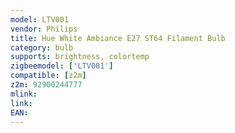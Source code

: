 ```yaml
---
model: LTV001
vendor: Philips
title: Hue White Ambiance E27 ST64 Filament Bulb
category: bulb
supports: brightness, colortemp
zigbeemodel: ['LTV001']
compatible: [z2m]
z2m: 92900244777
mlink: 
link: 
EAN: 
---
```

